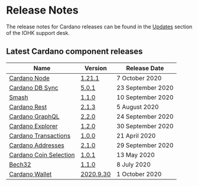 # Release Notes

The release notes for Cardano releases can be found in the [Updates](https://iohk.zendesk.com/hc/en-us/sections/360002160134-Updates) section of the IOHK support desk.

## Latest Cardano component releases

Name | Version | Release Date
-|-|-
[Cardano Node](https://github.com/input-output-hk/cardano-node) | [1.21.1](https://github.com/input-output-hk/cardano-node/releases/tag/1.21.1) | 7 October 2020
[Cardano DB Sync](https://github.com/input-output-hk/cardano-db-sync/releases) | [5.0.1](https://github.com/input-output-hk/cardano-db-sync/releases/tag/5.0.1) | 23 September 2020
[Smash](https://github.com/input-output-hk/smash) | [1.1.0](https://github.com/input-output-hk/smash/releases/tag/1.1.0) | 10 September 2020
[Cardano Rest](https://github.com/input-output-hk/cardano-rest) | [2.1.3](https://github.com/input-output-hk/cardano-rest/releases/tag/2.1.3) | 5 August 2020
[Cardano GraphQL](https://github.com/input-output-hk/cardano-graphql) | [2.2.0](https://github.com/input-output-hk/cardano-graphql/releases/tag/2.2.0) | 24 September 2020
[Cardano Explorer](https://github.com/input-output-hk/cardano-explorer-app) | [1.2.0](https://github.com/input-output-hk/cardano-explorer-app/releases/tag/1.2.0) | 30 September 2020
[Cardano Transactions](https://github.com/input-output-hk/cardano-transactions) | [1.0.0](https://github.com/input-output-hk/cardano-transactions/releases/tag/1.0.0) | 21 April 2020
[Cardano Addresses](https://github.com/input-output-hk/cardano-addresses) | [2.1.0](https://github.com/input-output-hk/cardano-addresses/releases/tag/2.1.0) | 29 September 2020
[Cardano Coin Selection](https://github.com/input-output-hk/cardano-coin-selection) | [1.0.1](https://github.com/input-output-hk/cardano-coin-selection/releases/tag/v1.0.1) | 13 May 2020
[Bech32](https://github.com/input-output-hk/bech32) | [1.1.0](https://github.com/input-output-hk/bech32/releases/tag/v1.1.0) | 8 July 2020
[Cardano Wallet](https://github.com/input-output-hk/cardano-wallet) | [2020.9.30](https://github.com/input-output-hk/cardano-wallet/releases/tag/v2020-09-30) | 1 October 2020
